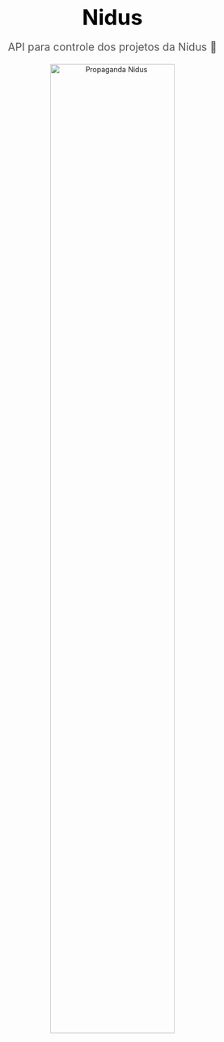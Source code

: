 <div align="center">
    <h1 style="font-size: 3em; margin-bottom: 0.5em;">
        <a href="https://nidussolutions.com/" style="text-decoration: none; color: #000;">
            Nidus
        </a>
    </h1>
    <p style="font-size: 1.5em; color: #555;">
 API para controle dos projetos da Nidus 🥑
    </p>
    <img src="https://github.com/user-attachments/assets/7bcc7b0c-9f8e-4b11-9b49-f11775f5b4a9" alt="Propaganda Nidus" style="width: 70%; border-radius: 10px;"/>
    <br>
</div>
